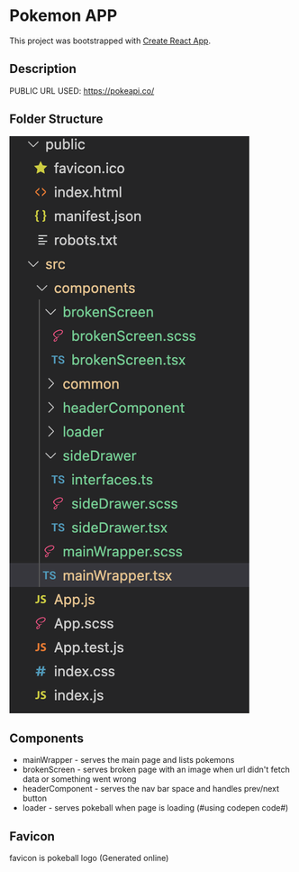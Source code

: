 # Pokemon APP

This project was bootstrapped with [Create React App](https://github.com/facebook/create-react-app).

## Description
PUBLIC URL USED: https://pokeapi.co/

## Folder Structure

![Screenshot](folder_structure.png)

## Components

* mainWrapper - serves the main page and lists pokemons
* brokenScreen - serves broken page with an image when url didn't fetch data or something went wrong
* headerComponent - serves the nav bar space and handles prev/next button 
* loader - serves pokeball when page is loading (#using codepen code#)

## Favicon
favicon is pokeball logo (Generated online)
